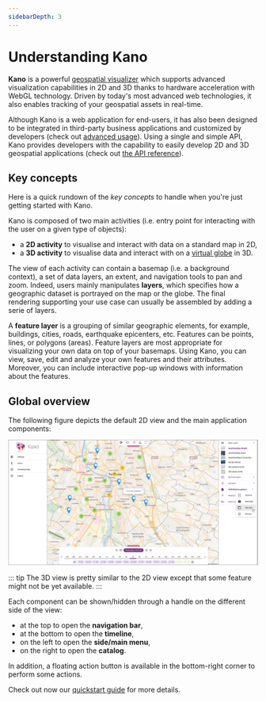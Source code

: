 ```yaml
---
sidebarDepth: 3
---
```


# Understanding Kano

**Kano** is a powerful [geospatial visualizer](https://en.wikipedia.org/wiki/Geovisualization) which supports advanced visualization capabilities in 2D and 3D thanks to hardware acceleration with WebGL technology. Driven by today's most advanced web technologies, it also enables tracking of your geospatial assets in real-time.

Although Kano is a web application for end-users, it has also been designed to be integrated in third-party business applications and customized by developers (check out [advanced usage](./advanced-usage.md)). Using a single and simple API, Kano provides developers with the capability to easily develop 2D and 3D geospatial applications (check out [the API reference](../reference/api.md)).

## Key concepts

Here is a quick rundown of the *key concepts* to handle when you're just getting started with Kano.

Kano is composed of two main activities (i.e. entry point for interacting with the user on a given type of objects):
* a **2D activity** to visualise and interact with data on a standard map in 2D,
* a **3D activity** to visualise data and interact with on a [virtual globe](https://en.wikipedia.org/wiki/Virtual_globe) in 3D.

The view of each activity can contain a basemap (i.e. a background context), a set of data layers, an extent, and navigation tools to pan and zoom. Indeed, users mainly manipulates **layers**, which specifies how a geographic dataset is portrayed on the map or the globe. The final rendering supporting your use case can usually be assembled by adding a serie of layers.

A **feature layer** is a grouping of similar geographic elements, for example, buildings, cities, roads, earthquake epicenters, etc. Features can be points, lines, or polygons (areas). Feature layers are most appropriate for visualizing your own data on top of your basemaps. Using Kano, you can view, save, edit and analyze your own features and their attributes. Moreover, you can include interactive pop-up windows with information about the features.

## Global overview

The following figure depicts the default 2D view and the main application components:

![Components](./../assets/kano-components.png)

::: tip
The 3D view is pretty similar to the 2D view except that some feature might not be yet available.
:::

Each component can be shown/hidden through a handle on the different side of the view:
* at the top to open the **navigation bar**,
* at the bottom to open the **timeline**,
* on the left to open the **side/main menu**,
* on the right to open the **catalog**.

In addition, a floating action button <i class="las la-chrvron-up la-2x"></i> is available in the bottom-right corner to perform some actions.

Check out now our [quickstart guide](./getting-started.md) for more details.
